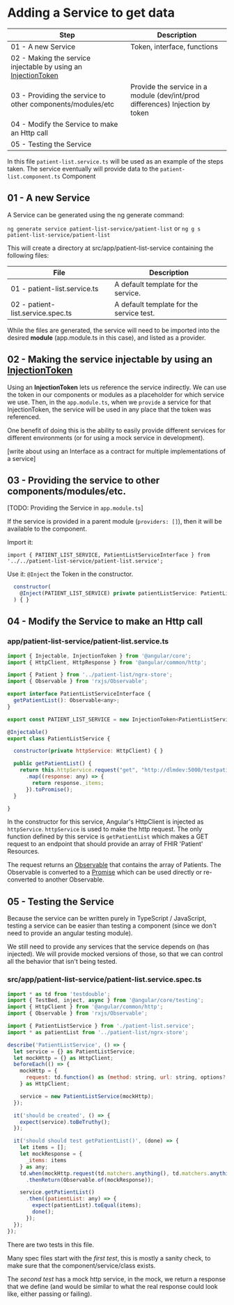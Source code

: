 # Adding a Service to get data

|  Step  |  Description  |
| ------ |  -----------  |
| 01 - A new Service | Token, interface, functions
| 02 - Making the service injectable by using an [InjectionToken](https://angular.io/api/core/InjectionToken)
| 03 - Providing the service to other components/modules/etc | Provide the service in a module (dev/int/prod differences) Injection by token
| 04 - Modify the Service to make an Http call
| 05 - Testing the Service

In this file `patient-list.service.ts` will be used as an example of the steps taken. The service eventually will provide data to the `patient-list.component.ts` Component

## 01 - A new Service

A Service can be generated using the ng generate command:

`ng generate service patient-list-service/patient-list` 
or
`ng g s patient-list-service/patient-list`

This will create a directory at src/app/patient-list-service containing the following files:

|  File  |  Description  |
| ------ |  -----------  |
| 01 - patient-list.service.ts | A default template for the service. |
| 02 - patient-list.service.spec.ts | A default template for the service test. |

While the files are generated, the service will need to be imported into the desired __module__ (app.module.ts in this case), and listed as a provider.

## 02 - Making the service injectable by using an [InjectionToken](https://angular.io/api/core/InjectionToken)
Using an __InjectionToken__ lets us reference the service indirectly. We can use the token in our components or modules as a placeholder for which service we use.  Then, in the `app.module.ts`, when we `provide` a service for that InjectionToken, the service will be used in any place that the token was referenced.

One benefit of doing this is the ability to easily provide different services for different environments (or for using a mock service in development).

[write about using an Interface as a contract for multiple implementations of a service]

## 03 - Providing the service to other components/modules/etc.
[TODO: Providing the Service in `app.module.ts`]

If the service is provided in a parent module (`providers: []`), then it will be available to the component.

Import it:
```
import { PATIENT_LIST_SERVICE, PatientListServiceInterface } from '../../patient-list-service/patient-list.service';
```

Use it: `@Inject` the Token in the constructor.

```js
  constructor(
    @Inject(PATIENT_LIST_SERVICE) private patientListService: PatientListServiceInterface
  ) { }
```

## 04 - Modify the Service to make an Http call
### app/patient-list-service/patient-list.service.ts

```js
import { Injectable, InjectionToken } from '@angular/core';
import { HttpClient, HttpResponse } from '@angular/common/http';

import { Patient } from '../patient-list/ngrx-store';
import { Observable } from 'rxjs/Observable';

export interface PatientListServiceInterface {
  getPatientList(): Observable<any>;
}

export const PATIENT_LIST_SERVICE = new InjectionToken<PatientListServiceInterface>('PatientListServiceInterface');

@Injectable()
export class PatientListService {

  constructor(private httpService: HttpClient) { }

  public getPatientList() {
    return this.httpService.request("get", "http://dlmdev:5000/testpatient", {})
      .map((response: any) => {
        return response._items;
      }).toPromise();
  }

}
```

In the constructor for this service, Angular's HttpClient is injected as `httpService`. `httpService` is used to make the http request. The only function defined by this service is `getPatientList` which makes a GET request to an endpoint that should provide an array of FHIR 'Patient' Resources.

The request returns an [Observable](http://reactivex.io/rxjs/class/es6/Observable.js~Observable.html) that contains the array of Patients. The Observable is converted to a [Promise](https://developer.mozilla.org/en-US/docs/Web/JavaScript/Reference/Global_Objects/Promise) which can be used directly or re-converted to another Observable.

## 05 - Testing the Service
Because the service can be written purely in TypeScript / JavaScript, testing a service can be easier than testing a component (since we don't need to provide an angular testing module).

We still need to provide any services that the service depends on (has injected). We will provide mocked versions of those, so that we can control all the behavior that isn't being tested.

### src/app/patient-list-service/patient-list.service.spec.ts
```js
import * as td from 'testdouble';
import { TestBed, inject, async } from '@angular/core/testing';
import { HttpClient } from '@angular/common/http';
import { Observable } from 'rxjs/Observable';

import { PatientListService } from './patient-list.service';
import * as patientList from '../patient-list/ngrx-store';

describe('PatientListService', () => {
  let service = {} as PatientListService;
  let mockHttp = {} as HttpClient;
  beforeEach(() => {
    mockHttp = {
      request: td.function() as (method: string, url: string, options?: string) => any,
    } as HttpClient;

    service = new PatientListService(mockHttp);
  });

  it('should be created', () => {
    expect(service).toBeTruthy();
  });

  it('should should test getPatientList()', (done) => {
    let items = [];
    let mockResponse = {
      _items: items 
    } as any;
    td.when(mockHttp.request(td.matchers.anything(), td.matchers.anything(), td.matchers.anything()))
      .thenReturn(Observable.of(mockResponse));

    service.getPatientList()
      .then((patientList: any) => {
        expect(patientList).toEqual(items);
        done();
      });
  });
});
```

There are two tests in this file.

Many spec files start with the _first test_, this is mostly a sanity check, to make sure that the component/service/class exists.

The _second test_ has a mock http service, in the mock, we return a response that we define (and would be similar to what the real response could look like, either passing or failing).